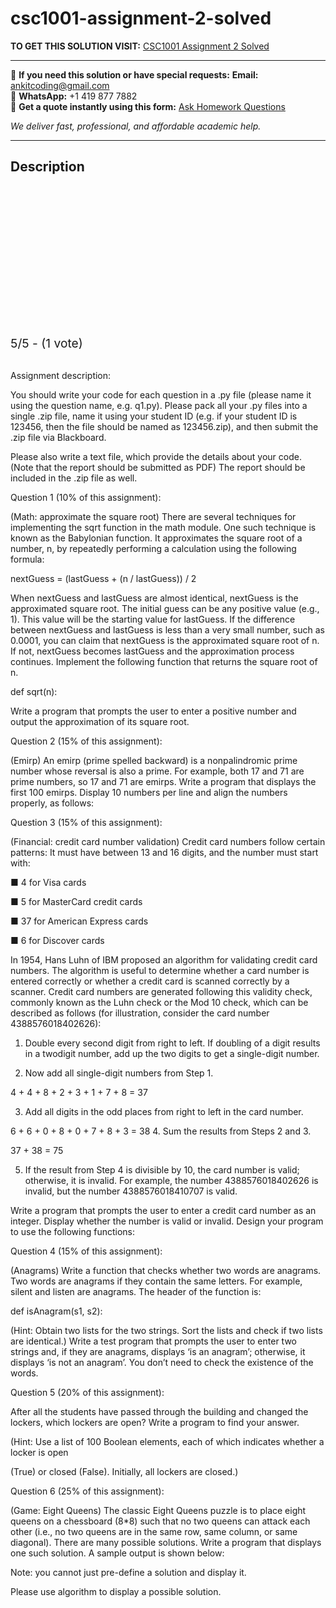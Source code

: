 # csc1001-assignment-2-solved
**TO GET THIS SOLUTION VISIT:** [CSC1001 Assignment 2 Solved](https://www.ankitcodinghub.com/product/csc1001-introduction-to-computer-science-solved-2/)


---

📩 **If you need this solution or have special requests:** **Email:** ankitcoding@gmail.com  
📱 **WhatsApp:** +1 419 877 7882  
📄 **Get a quote instantly using this form:** [Ask Homework Questions](https://www.ankitcodinghub.com/services/ask-homework-questions/)

*We deliver fast, professional, and affordable academic help.*

---

<h2>Description</h2>



<div class="kk-star-ratings kksr-auto kksr-align-center kksr-valign-top" data-payload="{&quot;align&quot;:&quot;center&quot;,&quot;id&quot;:&quot;115791&quot;,&quot;slug&quot;:&quot;default&quot;,&quot;valign&quot;:&quot;top&quot;,&quot;ignore&quot;:&quot;&quot;,&quot;reference&quot;:&quot;auto&quot;,&quot;class&quot;:&quot;&quot;,&quot;count&quot;:&quot;1&quot;,&quot;legendonly&quot;:&quot;&quot;,&quot;readonly&quot;:&quot;&quot;,&quot;score&quot;:&quot;5&quot;,&quot;starsonly&quot;:&quot;&quot;,&quot;best&quot;:&quot;5&quot;,&quot;gap&quot;:&quot;4&quot;,&quot;greet&quot;:&quot;Rate this product&quot;,&quot;legend&quot;:&quot;5\/5 - (1 vote)&quot;,&quot;size&quot;:&quot;24&quot;,&quot;title&quot;:&quot;CSC1001 Assignment 2 Solved&quot;,&quot;width&quot;:&quot;138&quot;,&quot;_legend&quot;:&quot;{score}\/{best} - ({count} {votes})&quot;,&quot;font_factor&quot;:&quot;1.25&quot;}">

<div class="kksr-stars">

<div class="kksr-stars-inactive">
            <div class="kksr-star" data-star="1" style="padding-right: 4px">


<div class="kksr-icon" style="width: 24px; height: 24px;"></div>
        </div>
            <div class="kksr-star" data-star="2" style="padding-right: 4px">


<div class="kksr-icon" style="width: 24px; height: 24px;"></div>
        </div>
            <div class="kksr-star" data-star="3" style="padding-right: 4px">


<div class="kksr-icon" style="width: 24px; height: 24px;"></div>
        </div>
            <div class="kksr-star" data-star="4" style="padding-right: 4px">


<div class="kksr-icon" style="width: 24px; height: 24px;"></div>
        </div>
            <div class="kksr-star" data-star="5" style="padding-right: 4px">


<div class="kksr-icon" style="width: 24px; height: 24px;"></div>
        </div>
    </div>

<div class="kksr-stars-active" style="width: 138px;">
            <div class="kksr-star" style="padding-right: 4px">


<div class="kksr-icon" style="width: 24px; height: 24px;"></div>
        </div>
            <div class="kksr-star" style="padding-right: 4px">


<div class="kksr-icon" style="width: 24px; height: 24px;"></div>
        </div>
            <div class="kksr-star" style="padding-right: 4px">


<div class="kksr-icon" style="width: 24px; height: 24px;"></div>
        </div>
            <div class="kksr-star" style="padding-right: 4px">


<div class="kksr-icon" style="width: 24px; height: 24px;"></div>
        </div>
            <div class="kksr-star" style="padding-right: 4px">


<div class="kksr-icon" style="width: 24px; height: 24px;"></div>
        </div>
    </div>
</div>


<div class="kksr-legend" style="font-size: 19.2px;">
            5/5 - (1 vote)    </div>
    </div>
&nbsp;

Assignment description:

You should write your code for each question in a .py file (please name it using the question name, e.g. q1.py). Please pack all your .py files into a single .zip file, name it using your student ID (e.g. if your student ID is 123456, then the file should be named as 123456.zip), and then submit the .zip file via Blackboard.

Please also write a text file, which provide the details about your code. (Note that the report should be submitted as PDF) The report should be included in the .zip file as well.

Question 1 (10% of this assignment):

(Math: approximate the square root) There are several techniques for implementing the sqrt function in the math module. One such technique is known as the Babylonian function. It approximates the square root of a number, n, by repeatedly performing a calculation using the following formula:

nextGuess = (lastGuess + (n / lastGuess)) / 2

When nextGuess and lastGuess are almost identical, nextGuess is the approximated square root. The initial guess can be any positive value (e.g., 1). This value will be the starting value for lastGuess. If the difference between nextGuess and lastGuess is less than a very small number, such as 0.0001, you can claim that nextGuess is the approximated square root of n. If not, nextGuess becomes lastGuess and the approximation process continues. Implement the following function that returns the square root of n.

def sqrt(n):

Write a program that prompts the user to enter a positive number and output the approximation of its square root.

Question 2 (15% of this assignment):

(Emirp) An emirp (prime spelled backward) is a nonpalindromic prime number whose reversal is also a prime. For example, both 17 and 71 are prime numbers, so 17 and 71 are emirps. Write a program that displays the first 100 emirps. Display 10 numbers per line and align the numbers properly, as follows:

Question 3 (15% of this assignment):

(Financial: credit card number validation) Credit card numbers follow certain patterns: It must have between 13 and 16 digits, and the number must start with:

■ 4 for Visa cards

■ 5 for MasterCard credit cards

■ 37 for American Express cards

■ 6 for Discover cards

In 1954, Hans Luhn of IBM proposed an algorithm for validating credit card numbers. The algorithm is useful to determine whether a card number is entered correctly or whether a credit card is scanned correctly by a scanner. Credit card numbers are generated following this validity check, commonly known as the Luhn check or the Mod 10 check, which can be described as follows (for illustration, consider the card number 4388576018402626):

1. Double every second digit from right to left. If doubling of a digit results in a twodigit number, add up the two digits to get a single-digit number.

2. Now add all single-digit numbers from Step 1.

4 + 4 + 8 + 2 + 3 + 1 + 7 + 8 = 37

3. Add all digits in the odd places from right to left in the card number.

6 + 6 + 0 + 8 + 0 + 7 + 8 + 3 = 38 4. Sum the results from Steps 2 and 3.

37 + 38 = 75

5. If the result from Step 4 is divisible by 10, the card number is valid; otherwise, it is invalid. For example, the number 4388576018402626 is invalid, but the number 4388576018410707 is valid.

Write a program that prompts the user to enter a credit card number as an integer. Display whether the number is valid or invalid. Design your program to use the following functions:

Question 4 (15% of this assignment):

(Anagrams) Write a function that checks whether two words are anagrams. Two words are anagrams if they contain the same letters. For example, silent and listen are anagrams. The header of the function is:

def isAnagram(s1, s2):

(Hint: Obtain two lists for the two strings. Sort the lists and check if two lists are identical.) Write a test program that prompts the user to enter two strings and, if they are anagrams, displays ‘is an anagram’; otherwise, it displays ‘is not an anagram’. You don’t need to check the existence of the words.

Question 5 (20% of this assignment):

After all the students have passed through the building and changed the lockers, which lockers are open? Write a program to find your answer.

(Hint: Use a list of 100 Boolean elements, each of which indicates whether a locker is open

(True) or closed (False). Initially, all lockers are closed.)

Question 6 (25% of this assignment):

(Game: Eight Queens) The classic Eight Queens puzzle is to place eight queens on a chessboard (8*8) such that no two queens can attack each other (i.e., no two queens are in the same row, same column, or same diagonal). There are many possible solutions. Write a program that displays one such solution. A sample output is shown below:

Note: you cannot just pre-define a solution and display it.

Please use algorithm to display a possible solution.
